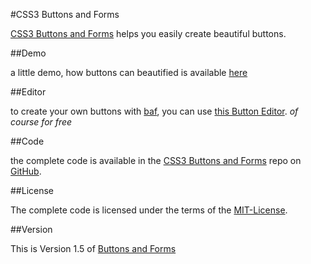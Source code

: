 #CSS3 Buttons and Forms

[CSS3 Buttons and Forms](https://github.com/SimonWaldherr/buttons-and-forms) helps you easily create beautiful buttons.

##Demo

a little demo, how buttons can beautified is available [here](http://simonwaldherr.github.com/buttons-and-forms/demo/)

##Editor

to create your own buttons with [baf](https://github.com/SimonWaldherr/buttons-and-forms), you can use [this Button Editor](http://simonwaldherr.github.com/buttons-and-forms/editor/). *of course for free*

##Code

the complete code is available in the [CSS3 Buttons and Forms](https://github.com/SimonWaldherr/buttons-and-forms) repo on [GitHub](https://github.com/).

##License

The complete code is licensed under the terms of the [MIT-License](https://github.com/SimonWaldherr/buttons-and-forms/LICENSE.md).

##Version

This is Version 1.5 of [Buttons and Forms](https://github.com/SimonWaldherr/buttons-and-forms)
